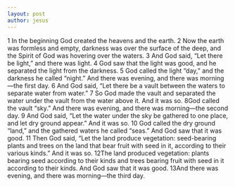 ```yaml
---
layout: post
author: jesus
---
```

1 In the beginning God created the heavens and the earth. 2 Now the earth was formless and empty, darkness was over the surface of the deep, and the Spirit of God was hovering over the waters.
3 And God said, “Let there be light,” and there was light. 4 God saw that the light was good, and he separated the light from the darkness. 5 God called the light “day,” and the darkness he called “night.” And there was evening, and there was morning—the first day.
6 And God said, “Let there be a vault between the waters to separate water from water.” 7 So God made the vault and separated the water under the vault from the water above it. And it was so. 8God called the vault “sky.” And there was evening, and there was morning—the second day.
9 And God said, “Let the water under the sky be gathered to one place, and let dry ground appear.” And it was so. 10 God called the dry ground “land,” and the gathered waters he called “seas.” And God saw that it was good.
11 Then God said, “Let the land produce vegetation: seed-bearing plants and trees on the land that bear fruit with seed in it, according to their various kinds.” And it was so. 12The land produced vegetation: plants bearing seed according to their kinds and trees bearing fruit with seed in it according to their kinds. And God saw that it was good. 13And there was evening, and there was morning—the third day.